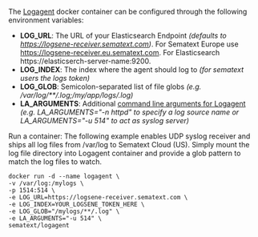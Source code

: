 
The [Logagent](https://sematext.com/logagent) docker container can be configured through the following environment variables:

* **LOG_URL**: The URL of your Elasticsearch Endpoint _(defaults to https://logsene-receiver.sematext.com)_. For Sematext Europe use https://logsene-receiver.eu.sematext.com. For Elasticsearch https://elasticserch-server-name:9200.
* **LOG_INDEX**: The index where the agent should log to _(for sematext users the logs token)_
* **LOG_GLOB**: Semicolon-separated list of file globs _(e.g. /var/log/**/*.log;/my/app/logs/*.log)_
* **LA_ARGUMENTS**: Additional [command line arguments for Logagent](https://sematext.com/docs/logagent/cli-parameters/) _(e.g. LA_ARGUMENTS="-n httpd" to specify a log source name or LA_ARGUMENTS="-u 514" to act as syslog server)_

Run a container:
The following example enables UDP syslog receiver and ships all log files from /var/log to Sematext Cloud (US).
Simply mount the log file directory into Logagent container and provide a glob pattern to match the log files to watch.

```
docker run -d --name logagent \
-v /var/log:/mylogs \
-p 1514:514 \
-e LOG_URL=https://logsene-receiver.sematext.com \
-e LOG_INDEX=YOUR_LOGSENE_TOKEN_HERE \
-e LOG_GLOB="/mylogs/**/.log" \
-e LA_ARGUMENTS="-u 514" \
sematext/logagent
```
